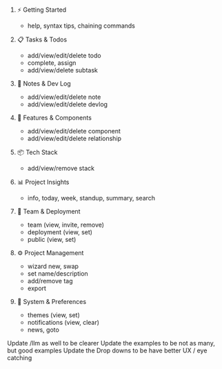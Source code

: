 1. ⚡ Getting Started
     - help, syntax tips, chaining commands

  2. 📋 Tasks & Todos
     - add/view/edit/delete todo
     - complete, assign
     - add/view/delete subtask

  3. 📝 Notes & Dev Log
     - add/view/edit/delete note
     - add/view/edit/delete devlog

  4. 🧩 Features & Components
     - add/view/edit/delete component
     - add/view/edit/delete relationship

  5. 📦 Tech Stack
     - add/view/remove stack

  6. 📊 Project Insights
     - info, today, week, standup, summary, search

  7. 👥 Team & Deployment
     - team (view, invite, remove)
     - deployment (view, set)
     - public (view, set)

  8. ⚙️ Project Management
     - wizard new, swap
     - set name/description
     - add/remove tag
     - export

  9. 🔔 System & Preferences
     - themes (view, set)
     - notifications (view, clear)
     - news, goto

Update /llm as well to be clearer
Update the examples to be not as many, but good examples
Update the Drop downs to be have better UX / eye catching

